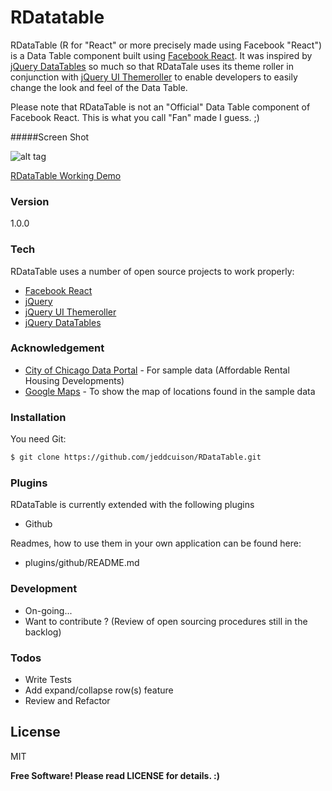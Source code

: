 # RDatatable

RDataTable (R for "React" or more precisely made using Facebook "React") is a Data Table component built using [Facebook React]. It was inspired by [jQuery DataTables] so much so that RDataTale uses its theme roller in conjunction with [jQuery UI Themeroller] to enable developers to easily change the look and feel of the Data Table.

Please note that RDataTable is not an "Official" Data Table component of Facebook React. This is what you call "Fan" made I guess. ;)

#####Screen Shot

![alt tag](http://i107.photobucket.com/albums/m295/jeddcuison/rdatatable-sample-screen-shot_zps2072db80.png)

[RDataTable Working Demo]

### Version
1.0.0

### Tech

RDataTable uses a number of open source projects to work properly:

 - [Facebook React]
 - [jQuery]
 - [jQuery UI Themeroller]
 - [jQuery DataTables]

### Acknowledgement

 - [City of Chicago Data Portal] - For sample data (Affordable Rental Housing Developments)
 - [Google Maps] - To show the map of locations found in the sample data

### Installation

You need Git:

```sh
$ git clone https://github.com/jeddcuison/RDataTable.git
```

### Plugins

RDataTable is currently extended with the following plugins

* Github

Readmes, how to use them in your own application can be found here:

* plugins/github/README.md

### Development

 - On-going...
 - Want to contribute ? (Review of open sourcing procedures still in the backlog)

### Todos

 - Write Tests
 - Add expand/collapse row(s) feature
 - Review and Refactor

License
----

MIT

**Free Software! Please read LICENSE for details. :)**

[jQuery]:http://jquery.com/
[Facebook React]:http://facebook.github.io/react/
[jQuery DataTables]:http://www.datatables.net/
[jQuery UI Themeroller]:http://jqueryui.com/themeroller/
[Google Maps]:https://www.google.com/maps
[City of Chicago Data Portal]:https://data.cityofchicago.org/
[RDataTable Working Demo]:http://www.googledrive.com/host/0B5ltVe1qC9n1ekFiVk9ZTGxWUk0
